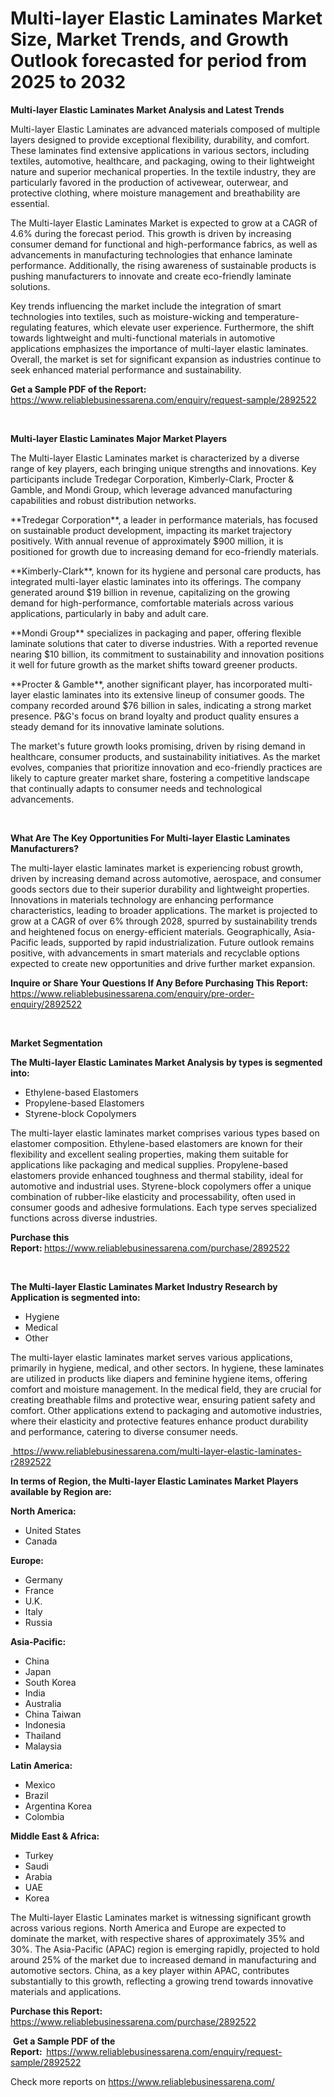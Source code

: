 <p><h1>Multi-layer Elastic Laminates Market Size, Market Trends, and Growth Outlook forecasted for period from 2025 to 2032</h1></p><p><strong>Multi-layer Elastic Laminates Market Analysis and Latest Trends</strong></p>
<p><p>Multi-layer Elastic Laminates are advanced materials composed of multiple layers designed to provide exceptional flexibility, durability, and comfort. These laminates find extensive applications in various sectors, including textiles, automotive, healthcare, and packaging, owing to their lightweight nature and superior mechanical properties. In the textile industry, they are particularly favored in the production of activewear, outerwear, and protective clothing, where moisture management and breathability are essential.</p><p>The Multi-layer Elastic Laminates Market is expected to grow at a CAGR of 4.6% during the forecast period. This growth is driven by increasing consumer demand for functional and high-performance fabrics, as well as advancements in manufacturing technologies that enhance laminate performance. Additionally, the rising awareness of sustainable products is pushing manufacturers to innovate and create eco-friendly laminate solutions.</p><p>Key trends influencing the market include the integration of smart technologies into textiles, such as moisture-wicking and temperature-regulating features, which elevate user experience. Furthermore, the shift towards lightweight and multi-functional materials in automotive applications emphasizes the importance of multi-layer elastic laminates. Overall, the market is set for significant expansion as industries continue to seek enhanced material performance and sustainability.</p></p>
<p><strong>Get a Sample PDF of the Report:&nbsp;</strong> <a href="https://www.reliablebusinessarena.com/enquiry/request-sample/2892522?utm_campaign=2994&utm_medium=2&utm_source=Github&utm_content=ia&utm_term=15032025&utm_id=multi-layer-elastic-laminates">https://www.reliablebusinessarena.com/enquiry/request-sample/2892522</a></p>
<p>&nbsp;</p>
<p><strong>Multi-layer Elastic Laminates Major Market Players</strong></p>
<p><p>The Multi-layer Elastic Laminates market is characterized by a diverse range of key players, each bringing unique strengths and innovations. Key participants include Tredegar Corporation, Kimberly-Clark, Procter & Gamble, and Mondi Group, which leverage advanced manufacturing capabilities and robust distribution networks.</p><p>**Tredegar Corporation**, a leader in performance materials, has focused on sustainable product development, impacting its market trajectory positively. With annual revenue of approximately $900 million, it is positioned for growth due to increasing demand for eco-friendly materials.</p><p>**Kimberly-Clark**, known for its hygiene and personal care products, has integrated multi-layer elastic laminates into its offerings. The company generated around $19 billion in revenue, capitalizing on the growing demand for high-performance, comfortable materials across various applications, particularly in baby and adult care.</p><p>**Mondi Group** specializes in packaging and paper, offering flexible laminate solutions that cater to diverse industries. With a reported revenue nearing $10 billion, its commitment to sustainability and innovation positions it well for future growth as the market shifts toward greener products.</p><p>**Procter & Gamble**, another significant player, has incorporated multi-layer elastic laminates into its extensive lineup of consumer goods. The company recorded around $76 billion in sales, indicating a strong market presence. P&G's focus on brand loyalty and product quality ensures a steady demand for its innovative laminate solutions.</p><p>The market's future growth looks promising, driven by rising demand in healthcare, consumer products, and sustainability initiatives. As the market evolves, companies that prioritize innovation and eco-friendly practices are likely to capture greater market share, fostering a competitive landscape that continually adapts to consumer needs and technological advancements.</p></p>
<p>&nbsp;</p>
<p><strong>What Are The Key Opportunities For Multi-layer Elastic Laminates Manufacturers?</strong></p>
<p><p>The multi-layer elastic laminates market is experiencing robust growth, driven by increasing demand across automotive, aerospace, and consumer goods sectors due to their superior durability and lightweight properties. Innovations in materials technology are enhancing performance characteristics, leading to broader applications. The market is projected to grow at a CAGR of over 6% through 2028, spurred by sustainability trends and heightened focus on energy-efficient materials. Geographically, Asia-Pacific leads, supported by rapid industrialization. Future outlook remains positive, with advancements in smart materials and recyclable options expected to create new opportunities and drive further market expansion.</p></p>
<p><strong>Inquire or Share Your Questions If Any Before Purchasing This Report:</strong> <a href="https://www.reliablebusinessarena.com/enquiry/pre-order-enquiry/2892522?utm_campaign=2994&utm_medium=2&utm_source=Github&utm_content=ia&utm_term=15032025&utm_id=multi-layer-elastic-laminates">https://www.reliablebusinessarena.com/enquiry/pre-order-enquiry/2892522</a></p>
<p>&nbsp;</p>
<p><strong>Market Segmentation</strong></p>
<p><strong>The Multi-layer Elastic Laminates Market Analysis by types is segmented into:</strong></p>
<p><ul><li>Ethylene-based Elastomers</li><li>Propylene-based Elastomers</li><li>Styrene-block Copolymers</li></ul></p>
<p><p>The multi-layer elastic laminates market comprises various types based on elastomer composition. Ethylene-based elastomers are known for their flexibility and excellent sealing properties, making them suitable for applications like packaging and medical supplies. Propylene-based elastomers provide enhanced toughness and thermal stability, ideal for automotive and industrial uses. Styrene-block copolymers offer a unique combination of rubber-like elasticity and processability, often used in consumer goods and adhesive formulations. Each type serves specialized functions across diverse industries.</p></p>
<p><strong>Purchase this Report:&nbsp;</strong><a href="https://www.reliablebusinessarena.com/purchase/2892522?utm_campaign=2994&utm_medium=2&utm_source=Github&utm_content=ia&utm_term=15032025&utm_id=multi-layer-elastic-laminates">https://www.reliablebusinessarena.com/purchase/2892522</a></p>
<p>&nbsp;</p>
<p><strong>The Multi-layer Elastic Laminates Market Industry Research by Application is segmented into:</strong></p>
<p><ul><li>Hygiene</li><li>Medical</li><li>Other</li></ul></p>
<p><p>The multi-layer elastic laminates market serves various applications, primarily in hygiene, medical, and other sectors. In hygiene, these laminates are utilized in products like diapers and feminine hygiene items, offering comfort and moisture management. In the medical field, they are crucial for creating breathable films and protective wear, ensuring patient safety and comfort. Other applications extend to packaging and automotive industries, where their elasticity and protective features enhance product durability and performance, catering to diverse consumer needs.</p></p>
<p><a href="https://www.reliablebusinessarena.com/multi-layer-elastic-laminates-r2892522?utm_campaign=2994&utm_medium=2&utm_source=Github&utm_content=ia&utm_term=15032025&utm_id=multi-layer-elastic-laminates">&nbsp;https://www.reliablebusinessarena.com/multi-layer-elastic-laminates-r2892522</a></p>
<p><strong>In terms of Region, the Multi-layer Elastic Laminates Market Players available by Region are:</strong></p>
<p>
    <p> <strong> North America: </strong>
        <ul>
            <li>United States</li>
            <li>Canada</li>
        </ul>
        </p> 
    <p> <strong> Europe: </strong>
        <ul>
            <li>Germany</li>
            <li>France</li>
            <li>U.K.</li>
            <li>Italy</li>
            <li>Russia</li>
        </ul>
        </p> 
    <p> <strong> Asia-Pacific: </strong>
        <ul>
            <li>China</li>
            <li>Japan</li>
            <li>South Korea</li>
            <li>India</li>
            <li>Australia</li>
            <li>China Taiwan</li>
            <li>Indonesia</li>
            <li>Thailand</li>
            <li>Malaysia</li>
        </ul>
        </p> 
    <p> <strong> Latin America: </strong>
        <ul>
            <li>Mexico</li>
            <li>Brazil</li>
            <li>Argentina Korea</li>
            <li>Colombia</li>
        </ul>
        </p> 
    <p> <strong> Middle East & Africa: </strong>
        <ul>
            <li>Turkey</li>
            <li>Saudi</li>
            <li>Arabia</li>
            <li>UAE</li>
            <li>Korea</li>
        </ul>
    </p>
    </p>
<p><p>The Multi-layer Elastic Laminates market is witnessing significant growth across various regions. North America and Europe are expected to dominate the market, with respective shares of approximately 35% and 30%. The Asia-Pacific (APAC) region is emerging rapidly, projected to hold around 25% of the market due to increased demand in manufacturing and automotive sectors. China, as a key player within APAC, contributes substantially to this growth, reflecting a growing trend towards innovative materials and applications.</p></p>
<p><strong>Purchase this Report: </strong><a href="https://www.reliablebusinessarena.com/purchase/2892522?utm_campaign=2994&utm_medium=2&utm_source=Github&utm_content=ia&utm_term=15032025&utm_id=multi-layer-elastic-laminates">https://www.reliablebusinessarena.com/purchase/2892522</a></p>
<p>&nbsp;<strong>Get a Sample PDF of the Report:&nbsp;&nbsp;</strong><a href="https://www.reliablebusinessarena.com/enquiry/request-sample/2892522?utm_campaign=2994&utm_medium=2&utm_source=Github&utm_content=ia&utm_term=15032025&utm_id=multi-layer-elastic-laminates">https://www.reliablebusinessarena.com/enquiry/request-sample/2892522</a></p>
<p><strong></strong></p>
<p>Check more reports on <a href="https://www.reliablebusinessarena.com/?utm_campaign=2994&utm_medium=2&utm_source=Github&utm_content=ia&utm_term=15032025&utm_id=multi-layer-elastic-laminates">https://www.reliablebusinessarena.com/</a></p>